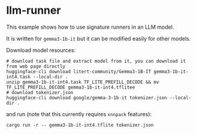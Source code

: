 # llm-runner

This example shows how to use signature runners in an LLM model.

It is written for `gemma3-1b-it` but it can be modified easily for other models.

Download model resources:

```shell
# download task file and extract model from it, you can download it from web page directly
huggingface-cli download litert-community/Gemma3-1B-IT gemma3-1b-it-int4.task --local-dir .
unzip gemma3-1b-it-int4.task TF_LITE_PREFILL_DECODE && mv TF_LITE_PREFILL_DECODE gemma3-1b-it-int4.tflitee
# download tokenizer.json
huggingface-cli download google/gemma-3-1b-it tokenizer.json --local-dir .
```

and run (note that this currently requires `xnnpack` features):

```shell
cargo run -r -- gemma3-1b-it-int4.tflite tokenizer.json
```